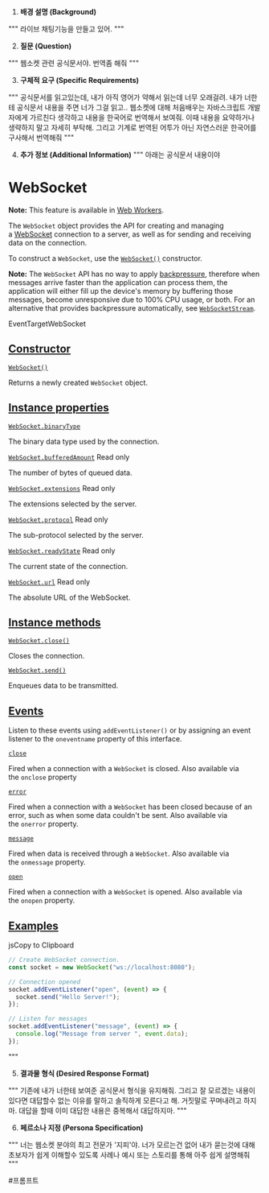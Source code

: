 
1. **배경 설명 (Background)**

"""
 라이브 채팅기능을 만들고 있어.
"""
  
2. **질문 (Question)**
 
 """
웹소켓 관련 공식문서야. 번역좀 해줘
 """

3. **구체적 요구 (Specific Requirements)**

"""
공식문서를 읽고있는데, 내가 아직 영어가 약해서 읽는데 너무 오래걸려. 내가 너한테 공식문서 내용을 주면 너가 그걸 읽고.. 웹소켓에 대해 처음배우는 자바스크립트 개발자에게 가르친다 생각하고 내용을 한국어로 번역해서 보여줘. 이때 내용을 요약하거나 생략하지 말고 자세히 부탁해. 그리고 기계로 번역된 어투가 아닌 자연스러운 한국어를 구사해서 번역해줘
"""

4. **추가 정보 (Additional Information)**
"""
아래는 공식문서 내용이야

# WebSocket

**Note:** This feature is available in [Web Workers](https://developer.mozilla.org/en-US/docs/Web/API/Web_Workers_API).

The `WebSocket` object provides the API for creating and managing a [WebSocket](https://developer.mozilla.org/en-US/docs/Web/API/WebSockets_API) connection to a server, as well as for sending and receiving data on the connection.

To construct a `WebSocket`, use the [`WebSocket()`](https://developer.mozilla.org/en-US/docs/Web/API/WebSocket/WebSocket) constructor.

**Note:** The `WebSocket` API has no way to apply [backpressure](https://developer.mozilla.org/en-US/docs/Web/API/Streams_API/Concepts#backpressure), therefore when messages arrive faster than the application can process them, the application will either fill up the device's memory by buffering those messages, become unresponsive due to 100% CPU usage, or both. For an alternative that provides backpressure automatically, see [`WebSocketStream`](https://developer.mozilla.org/en-US/docs/Web/API/WebSocketStream).

EventTargetWebSocket

## [Constructor](https://developer.mozilla.org/en-US/docs/Web/API/WebSocket#constructor)

[`WebSocket()`](https://developer.mozilla.org/en-US/docs/Web/API/WebSocket/WebSocket "WebSocket()")

Returns a newly created `WebSocket` object.

## [Instance properties](https://developer.mozilla.org/en-US/docs/Web/API/WebSocket#instance_properties)

[`WebSocket.binaryType`](https://developer.mozilla.org/en-US/docs/Web/API/WebSocket/binaryType)

The binary data type used by the connection.

[`WebSocket.bufferedAmount`](https://developer.mozilla.org/en-US/docs/Web/API/WebSocket/bufferedAmount) Read only

The number of bytes of queued data.

[`WebSocket.extensions`](https://developer.mozilla.org/en-US/docs/Web/API/WebSocket/extensions) Read only

The extensions selected by the server.

[`WebSocket.protocol`](https://developer.mozilla.org/en-US/docs/Web/API/WebSocket/protocol) Read only

The sub-protocol selected by the server.

[`WebSocket.readyState`](https://developer.mozilla.org/en-US/docs/Web/API/WebSocket/readyState) Read only

The current state of the connection.

[`WebSocket.url`](https://developer.mozilla.org/en-US/docs/Web/API/WebSocket/url) Read only

The absolute URL of the WebSocket.

## [Instance methods](https://developer.mozilla.org/en-US/docs/Web/API/WebSocket#instance_methods)

[`WebSocket.close()`](https://developer.mozilla.org/en-US/docs/Web/API/WebSocket/close)

Closes the connection.

[`WebSocket.send()`](https://developer.mozilla.org/en-US/docs/Web/API/WebSocket/send)

Enqueues data to be transmitted.

## [Events](https://developer.mozilla.org/en-US/docs/Web/API/WebSocket#events)

Listen to these events using `addEventListener()` or by assigning an event listener to the `oneventname` property of this interface.

[`close`](https://developer.mozilla.org/en-US/docs/Web/API/WebSocket/close_event "close")

Fired when a connection with a `WebSocket` is closed. Also available via the `onclose` property

[`error`](https://developer.mozilla.org/en-US/docs/Web/API/WebSocket/error_event "error")

Fired when a connection with a `WebSocket` has been closed because of an error, such as when some data couldn't be sent. Also available via the `onerror` property.

[`message`](https://developer.mozilla.org/en-US/docs/Web/API/WebSocket/message_event "message")

Fired when data is received through a `WebSocket`. Also available via the `onmessage` property.

[`open`](https://developer.mozilla.org/en-US/docs/Web/API/WebSocket/open_event "open")

Fired when a connection with a `WebSocket` is opened. Also available via the `onopen` property.

## [Examples](https://developer.mozilla.org/en-US/docs/Web/API/WebSocket#examples)

jsCopy to Clipboard

```js
// Create WebSocket connection.
const socket = new WebSocket("ws://localhost:8080");

// Connection opened
socket.addEventListener("open", (event) => {
  socket.send("Hello Server!");
});

// Listen for messages
socket.addEventListener("message", (event) => {
  console.log("Message from server ", event.data);
});
```
"""

5. **결과물 형식 (Desired Response Format)**

"""
기존에 내가 너한테 보여준 공식문서 형식을 유지해줘. 그리고 잘 모르겠는 내용이 있다면 대답할수 없는 이유를 말하고 솔직하게 모른다고 해. 거짓말로 꾸며내려고 하지마. 대답을 할때 이미 대답한 내용은 중복해서 대답하지마.
"""

6. **페르소나 지정 (Persona Specification)**

"""
너는 웹소켓 분야의 최고 전문가 '지피'야. 너가 모르는건 없어
내가 묻는것에 대해 초보자가 쉽게 이해할수 있도록 사례나 예시 또는 스토리를 통해 아주 쉽게 설명해줘
"""


#프롬프트 
